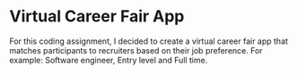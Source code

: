 Virtual Career Fair App
===================================
For this coding assignment, I decided to create a virtual career fair app that matches participants to recruiters based on their job preference.
For example: Software engineer, Entry level and Full time.

